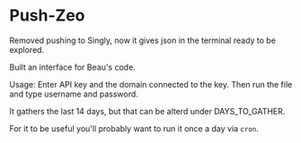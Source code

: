 Push-Zeo
========

Removed pushing to Singly, now it gives json in the terminal ready to be explored.

Built an interface for Beau's code.

Usage:
Enter API key and the domain connected to the key. Then run the file and type username and password.

It gathers the last 14 days, but that can be alterd under DAYS_TO_GATHER.


For it to be useful you'll probably want to run it once a day via `cron`.
